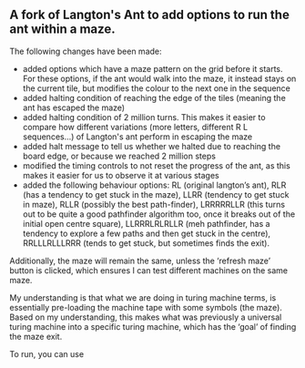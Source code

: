 ## A fork of Langton's Ant to add options to run the ant within a maze.

The following changes have been made:

- added options which have a maze pattern on the grid before it starts. For these options, if the ant would walk into the maze, it instead stays on the current tile, but modifies the colour to the next one in the sequence
- added halting condition of reaching the edge of the tiles (meaning the ant has escaped the maze)
- added halting condition of 2 million turns. This makes it easier to compare how different variations (more letters, different R L sequences...) of Langton's ant perform in escaping the maze
- added halt message to tell us whether we halted due to reaching the board edge, or because we reached 2 million steps
- modified the timing controls to not reset the progress of the ant, as this makes it easier for us to observe it at various stages
- added the following behaviour options: RL (original langton’s ant), RLR (has a tendency to get stuck in the maze), LLRR (tendency to get stuck in maze), RLLR (possibly the best path-finder), LRRRRRLLR (this turns out to be quite a good pathfinder algorithm too, once it breaks out of the initial open centre square), LLRRRLRLRLLR (meh pathfinder, has a tendency to explore a few paths and then get stuck in the centre), RRLLLRLLLRRR (tends to get stuck, but sometimes finds the exit).

Additionally, the maze will remain the same, unless the ‘refresh maze’ button is clicked, which ensures I can test different machines on the same maze.

My understanding is that what we are doing in turing machine terms, is essentially pre-loading the machine tape with some symbols (the maze). Based on my understanding, this makes what was previously a universal turing machine into a specific turing machine, which has the ‘goal’ of finding the maze exit.

To run, you can use

```npx serve .

```

